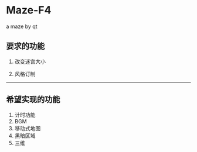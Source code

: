 # Maze-F4
a maze by qt

## 要求的功能

1. 改变迷宫大小

2. 风格订制

---



## 希望实现的功能

1. 计时功能
2. BGM
3. 移动式地图
4. 黑暗区域
5. 三维
